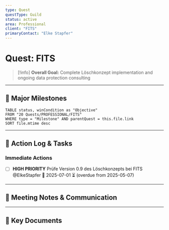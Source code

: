 ```yaml
---
type: Quest
questType: Guild
status: active
area: Professional
client: "FITS"
primaryContact: "Elke Stapfer"
---
```


# Quest: FITS

> [!info]
> **Overall Goal:** Complete Löschkonzept implementation and ongoing data protection consulting

---

## 🚀 Major Milestones

```dataview
TABLE status, winCondition as "Objective"
FROM "20 Quests/PROFESSIONAL/FITS"
WHERE type = "Milestone" AND parentQuest = this.file.link
SORT file.mtime desc
```

---

## 📝 Action Log & Tasks

### Immediate Actions
- [ ] **HIGH PRIORITY** Prüfe Version 0.9 des Löschkonzepts bei FITS @ElkeStapfer 📅 2025-07-01 ⏳ (overdue from 2025-05-07)

---

## 💬 Meeting Notes & Communication

---

## 📎 Key Documents